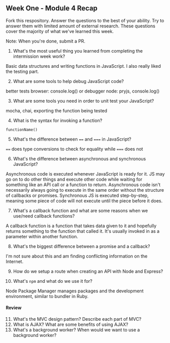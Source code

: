 ## Week One - Module 4 Recap

Fork this respository. Answer the questions to the best of your ability. Try to answer them with limited amount of external research. These questions cover the majority of what we've learned this week. 

Note: When you're done, submit a PR. 

1. What's the most useful thing you learned from completing the intermission week work?

Basic data structures and writing functions in JavaScript. I also really liked the testing part.

2. What are some tools to help debug JavaScript code?

better tests
browser: console.log() or debugger
node: pryjs, console.log()

3. What are some tools you need in order to unit test your JavaScript?

mocha, chai, exporting the function being tested

4. What is the syntax for invoking a function?

`functionName()`

5. What's the difference between `==` and `===` in JavaScript?

`==` does type conversions to check for equality while `===` does not

6. What's the difference between asynchronous and synchronous JavaScript? 

Asynchronous code is executed whenever JavaScript is ready for it. JS may go on to do other things and execute other code while waiting for something like an API call or a function to return. Asynchronous code isn't necessarily always going to execute in the same order without the structure of callbacks or promises. Synchronous JS is executed step-by-step, meaning some piece of code will not execute until the piece before it does.

7. What's a callback function and what are some reasons when we use/need callback functions?

A callback function is a function that takes data given to it and hopefully returns something to the function that called it. It's usually invoked in as a parameter within another function.

8. What's the biggest difference between a promise and a callback?

I'm not sure about this and am finding conflicting information on the Internet. 

9. How do we setup a route when creating an API with Node and Express?



10. What's `npm` and what do we use it for?

Node Package Manager manages packages and the development environment, similar to bundler in Ruby.

#### Review  
11. What's the MVC design pattern? Describe each part of MVC?
12. What is AJAX? What are some benefits of using AJAX?
13. What's a background worker? When would we want to use a background worker?
